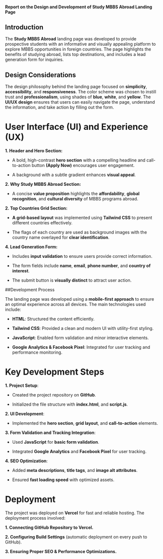 #### Report on the Design and Development of Study MBBS Abroad Landing Page

## Introduction

The **Study MBBS Abroad** landing page was developed to provide prospective students with an informative and visually appealing platform to explore MBBS opportunities in foreign countries. The page highlights the benefits of studying abroad, lists top destinations, and includes a lead generation form for inquiries.

## Design Considerations

The design philosophy behind the landing page focused on **simplicity**, **accessibility**, and **responsiveness**. The color scheme was chosen to instill trust and **professionalism**, using shades of **blue**, **white**, and **yellow**. The **UI/UX design** ensures that users can easily navigate the page, understand the information, and take action by filling out the form.

# User Interface (UI) and Experience (UX)

**1. Header and Hero Section:**

- A bold, high-contrast **hero section** with a compelling headline and call-to-action button **(Apply Now)** encourages user engagement.

- A background with a subtle gradient enhances **visual appeal**.

**2. Why Study MBBS Abroad Section:**

- A concise **value proposition** highlights the **affordability**, **global recognition**, and **cultural diversity** of MBBS programs abroad.

**2. Top Countries Grid Section:**

- **A grid-based layout** was implemented using **Tailwind CSS** to present different countries effectively.

- The flags of each country are used as background images with the country name overlayed for **clear identification**.

**4. Lead Generation Form:**

- Includes **input validation** to ensure users provide correct information.

- The form fields include **name**, **email**, **phone number**, and **country of interest**.

- The submit button is **visually distinct** to attract user action.

##Development Process

The landing page was developed using a **mobile-first approach** to ensure an optimal experience across all devices. The main technologies used include:

- **HTML**: Structured the content efficiently.

- **Tailwind CSS**: Provided a clean and modern UI with utility-first styling.

- **JavaScript**: Enabled form validation and minor interactive elements.

- **Google Analytics & Facebook Pixel**: Integrated for user tracking and performance monitoring.

# Key Development Steps

**1. Project Setup**:

- Created the project repository on **GitHub**.

- Initialized the file structure with **index.html**, and **script.js**.

**2. UI Development**:

- Implemented the **hero section**, **grid layout**, and **call-to-action** elements.

**3. Form Validation and Tracking Integration**:

- Used **JavaScript** for **basic form validation**.

- Integrated **Google Analytics** and **Facebook Pixel** for user tracking.

**4. SEO Optimization**:

- Added **meta descriptions**, **title tags**, and **image alt attributes**.

- Ensured **fast loading speed** with optimized assets.

# Deployment

The project was deployed on **Vercel** for fast and reliable hosting. The deployment process involved:

**1. Connecting GitHub Repository to Vercel.**

**2. Configuring Build Settings** (automatic deployment on every push to GitHub).

**3. Ensuring Proper SEO & Performance Optimizations.**
